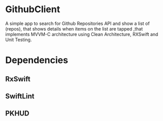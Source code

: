 # GithubClient
A simple app to search for Github Repositories API and show a list of (repos), that shows details when items on the list are tapped ,that implements MVVM-C architecture using Clean Architecture, RXSwift and Unit Testing.

# Dependencies
## RxSwift
## SwiftLint
## PKHUD
